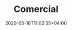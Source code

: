 ---
title: "Comercial"
date: 2020-05-18T11:02:05+04:00
icon: "ti-package"
description: "Tire suas dúvidas sobre alterações contratuais, contratação de serviços, entre outros"
type : "docs"
---